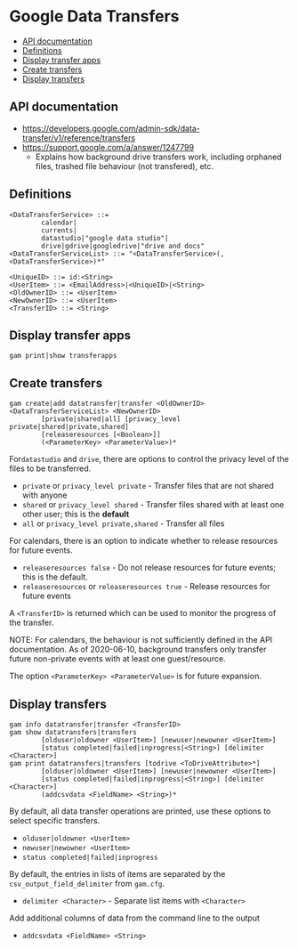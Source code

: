 # Google Data Transfers
- [API documentation](#api-documentation)
- [Definitions](#definitions)
- [Display transfer apps](#display-transfer-apps)
- [Create transfers](#create-transfers)
- [Display transfers](#display-transfers)

## API documentation
* https://developers.google.com/admin-sdk/data-transfer/v1/reference/transfers
* https://support.google.com/a/answer/1247799
    * Explains how background drive transfers work, including orphaned files, trashed file behaviour (not transfered), etc.

## Definitions
```
<DataTransferService> ::=
        calendar|
        currents|
        datastudio|"google data studio"|
        drive|gdrive|googledrive|"drive and docs"
<DataTransferServiceList> ::= "<DataTransferService>(,<DataTransferService>)*"

<UniqueID> ::= id:<String>
<UserItem> ::= <EmailAddress>|<UniqueID>|<String>
<OldOwnerID> ::= <UserItem>
<NewOwnerID> ::= <UserItem>
<TransferID> ::= <String>
```

## Display transfer apps
```
gam print|show transferapps
```

## Create transfers
```
gam create|add datatransfer|transfer <OldOwnerID> <DataTransferServiceList> <NewOwnerID>
        [private|shared|all] [privacy_level private|shared|private,shared]
        [releaseresources [<Boolean>]]
        (<ParameterKey> <ParameterValue>)*
```
For`datastudio` and `drive`, there are options to control the privacy level of the files to be transferred.
* `private` or `privacy_level private` - Transfer files that are not shared with anyone
* `shared` or `privacy_level shared` - Transfer files shared with at least one other user; this is the **default**
* `all` or `privacy_level private,shared` - Transfer all files

For calendars, there is an option to indicate whether to release resources for future events.
* `releaseresources false` - Do not release resources for future events; this is the default.
* `releaseresources` or `releaseresources true` - Release resources for future events

A `<TransferID>` is returned which can be used to monitor the progress of the transfer.

NOTE: For calendars, the behaviour is not sufficiently defined in the API documentation.
As of 2020-06-10, background transfers only transfer future non-private events with at least one guest/resource.

The option `<ParameterKey> <ParameterValue>` is for future expansion.

## Display transfers
```
gam info datatransfer|transfer <TransferID>
gam show datatransfers|transfers
        [olduser|oldowner <UserItem>] [newuser|newowner <UserItem>]
        [status completed|failed|inprogress|<String>] [delimiter <Character>]
gam print datatransfers|transfers [todrive <ToDriveAttribute>*]
        [olduser|oldowner <UserItem>] [newuser|newowner <UserItem>]
        [status completed|failed|inprogress|<String>] [delimiter <Character>]
        (addcsvdata <FieldName> <String>)*
```
By default, all data transfer operations are printed, use these options to select specific transfers.
* `olduser|oldowner <UserItem>`
* `newuser|newowner <UserItem>`
* `status completed|failed|inprogress`

By default, the entries in lists of items are separated by the `csv_output_field_delimiter` from `gam.cfg`.
* `delimiter <Character>` - Separate list items with `<Character>`

Add additional columns of data from the command line to the output
* `addcsvdata <FieldName> <String>`
